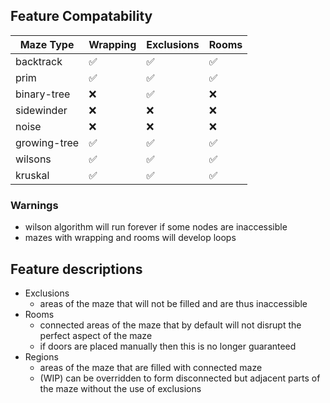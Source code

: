 
## Feature Compatability

|  Maze Type | Wrapping | Exclusions | Rooms |
|------------|----------|------------|-------|
| backtrack | ✅ | ✅  | ✅ |
| prim | ✅ | ✅ | ✅ |
| binary-tree | ❌ | ✅ | ❌|
| sidewinder | ❌ | ❌ | ❌ |
| noise | ❌ | ❌ | ❌ |
| growing-tree | ✅ | ✅ | ✅ |
| wilsons | ✅ | ✅ | ✅ |
| kruskal | ✅ | ✅ | ✅ |

### Warnings

- wilson algorithm will run forever if some nodes are inaccessible
- mazes with wrapping and rooms will develop loops

## Feature descriptions
- Exclusions
  - areas of the maze that will not be filled and are thus inaccessible
- Rooms
  - connected areas of the maze that by default will not disrupt the perfect aspect of the maze
  - if doors are placed manually then this is no longer guaranteed
- Regions
  - areas of the maze that are filled with connected maze
  - (WIP) can be overridden to form disconnected but adjacent parts of the maze without the use of exclusions
